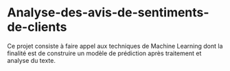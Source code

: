 # Analyse-des-avis-de-sentiments-de-clients
Ce projet consiste à faire appel aux techniques de Machine Learning dont la finalité est de construire un modèle de prédiction après traitement et analyse du texte. 
